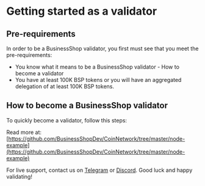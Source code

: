 # Getting started as a validator

## Pre-requirements

In order to be a BusinessShop validator, you first must see that you meet the pre-requirements:

* You know what it means to be a BusinessShop validator - How to become a validator
* You have at least 100K BSP tokens or you will have an aggregated delegation of at least 100K BSP tokens.

## How to become a BusinessShop validator

To quickly become a validator, follow this steps:

Read more at: [https://github.com/BusinessShopDev/CoinNetwork/tree/master/node-example](https://github.com/BusinessShopDev/CoinNetwork/tree/master/node-example)

For live support, contact us on [Telegram](https://t.me/) or [Discord](https://discord.gg/). Good luck and happy validating!
